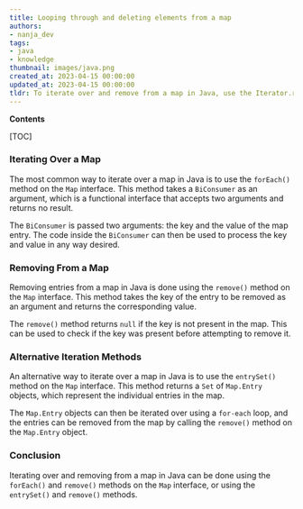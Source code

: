 ```yaml
---
title: Looping through and deleting elements from a map
authors:
- nanja_dev
tags:
- java
- knowledge
thumbnail: images/java.png
created_at: 2023-04-15 00:00:00
updated_at: 2023-04-15 00:00:00
tldr: To iterate over and remove from a map in Java, use the Iterator.remove() method.
---
```


**Contents**

[TOC]

### Iterating Over a Map

The most common way to iterate over a map in Java is to use the `forEach()` method on the `Map` interface. This method takes a `BiConsumer` as an argument, which is a functional interface that accepts two arguments and returns no result.

The `BiConsumer` is passed two arguments: the key and the value of the map entry. The code inside the `BiConsumer` can then be used to process the key and value in any way desired.

### Removing From a Map

Removing entries from a map in Java is done using the `remove()` method on the `Map` interface. This method takes the key of the entry to be removed as an argument and returns the corresponding value.

The `remove()` method returns `null` if the key is not present in the map. This can be used to check if the key was present before attempting to remove it.

### Alternative Iteration Methods

An alternative way to iterate over a map in Java is to use the `entrySet()` method on the `Map` interface. This method returns a `Set` of `Map.Entry` objects, which represent the individual entries in the map.

The `Map.Entry` objects can then be iterated over using a `for-each` loop, and the entries can be removed from the map by calling the `remove()` method on the `Map.Entry` object.

### Conclusion

Iterating over and removing from a map in Java can be done using the `forEach()` and `remove()` methods on the `Map` interface, or using the `entrySet()` and `remove()` methods.
